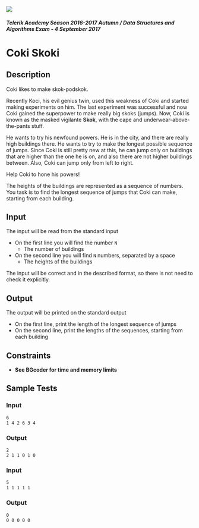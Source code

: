 <img src="https://raw.githubusercontent.com/TelerikAcademy/Common/master/logos/telerik-header-logo.png"/>

#### _Telerik Academy Season 2016-2017 Autumn / Data Structures and Algorithms Exam - 4 September 2017_
# Coki Skoki

## Description


Coki likes to make skok-podskok.

Recently Koci, his evil genius twin, used this weakness of Coki and started making experiments on him. The last experiment was successful and now Coki gained the superpower to make really big skoks (jumps). Now, Coki is known as the masked vigilante **Skok**, with the cape and underwear-above-the-pants stuff.

He wants to try his newfound powers. He is in the city, and there are really high buildings there. He wants to try to make the longest possible sequence of jumps.
Since Coki is still pretty new at this, he can jump only on buildings that are higher than the one he is on, and also there are not higher buildings between. Also, Coki can jump only from left to right.

Help Coki to hone his powers!

The heights of the buildings are represented as a sequence of numbers. You task is to find the longest sequence of jumps that Coki can make, starting from each building.


## Input

The input will be read from the standard input

- On the first line you will find the number `N`
  - The number of buildings
- On the second line you will find `N` numbers, separated by a space
  - The heights of the buildings

The input will be correct and in the described format, so there is not need to check it explicitly.


## Output

The output will be printed on the standard output

- On the first line, print the length of the longest sequence of jumps
- On the second line, print the lengths of the sequences, starting from each building

## Constraints
- **See BGcoder for time and memory limits**

## Sample Tests

### Input

```
6
1 4 2 6 3 4
```

### Output

```
2
2 1 1 0 1 0
```

### Input

```
5
1 1 1 1 1
```

### Output

```
0
0 0 0 0 0
```

